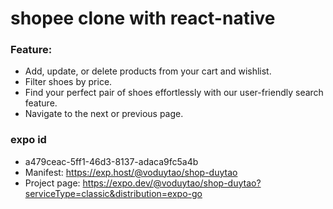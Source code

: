 # shopee clone with react-native

### Feature:

- Add, update, or delete products from your cart and wishlist.
- Filter shoes by price.
- Find your perfect pair of shoes effortlessly with our user-friendly search feature.
- Navigate to the next or previous page.

### expo id

- a479ceac-5ff1-46d3-8137-adaca9fc5a4b
- Manifest: https://exp.host/@voduytao/shop-duytao
- Project page: https://expo.dev/@voduytao/shop-duytao?serviceType=classic&distribution=expo-go
